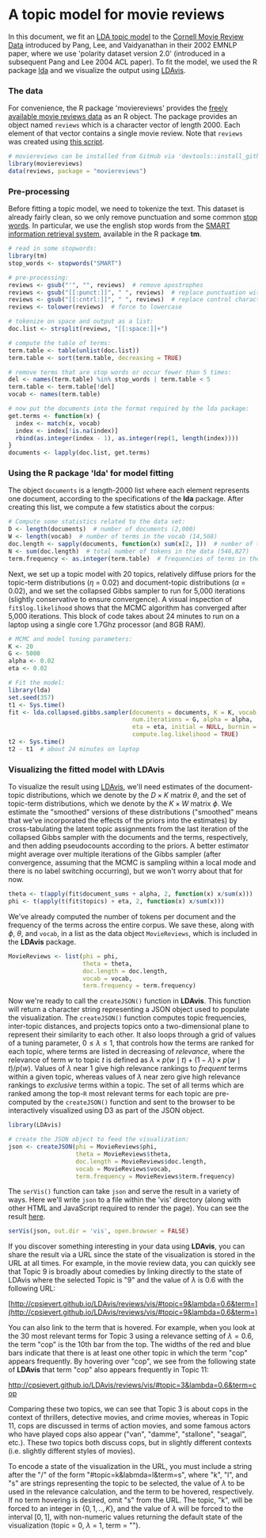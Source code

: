 A topic model for movie reviews
========================================================

In this document, we fit an [LDA topic model](http://en.wikipedia.org/wiki/Latent_Dirichlet_allocation) to the [Cornell Movie Review Data](http://www.cs.cornell.edu/people/pabo/movie-review-data/) introduced by Pang, Lee, and Vaidyanathan in their 2002 EMNLP paper, where we use 'polarity dataset version 2.0' (introduced in a subsequent Pang and Lee 2004 ACL paper). To fit the model, we used the R package [lda](http://cran.r-project.org/web/packages/lda/) and we visualize the output using [LDAvis](https://github.com/cpsievert/LDAvis).



### The data

For convenience, the R package 'moviereviews' provides the [freely available movie reviews data](http://www.cs.cornell.edu/people/pabo/movie-review-data/) as an R object. The package provides an object named `reviews` which is a character vector of length 2000. Each element of that vector contains a single movie review. Note that `reviews` was created using [this script](https://github.com/cpsievert/moviereviews/blob/master/data-raw/reviews.R). 


```r
# moviereviews can be installed from GitHub via 'devtools::install_github("cpsievert/moviereviews")'
library(moviereviews)
data(reviews, package = "moviereviews")
```

### Pre-processing

Before fitting a topic model, we need to tokenize the text. This dataset is already fairly clean, so we only remove punctuation and some common [stop words](http://en.wikipedia.org/wiki/Stop_words). In particular, we use the english stop words from the [SMART information retrieval system](http://en.wikipedia.org/wiki/SMART_Information_Retrieval_System), available in the R package **tm**.


```r
# read in some stopwords:
library(tm)
stop_words <- stopwords("SMART")

# pre-processing:
reviews <- gsub("'", "", reviews)  # remove apostrophes
reviews <- gsub("[[:punct:]]", " ", reviews)  # replace punctuation with space
reviews <- gsub("[[:cntrl:]]", " ", reviews)  # replace control characters with space
reviews <- tolower(reviews)  # force to lowercase

# tokenize on space and output as a list:
doc.list <- strsplit(reviews, "[[:space:]]+")

# compute the table of terms:
term.table <- table(unlist(doc.list))
term.table <- sort(term.table, decreasing = TRUE)

# remove terms that are stop words or occur fewer than 5 times:
del <- names(term.table) %in% stop_words | term.table < 5
term.table <- term.table[!del]
vocab <- names(term.table)

# now put the documents into the format required by the lda package:
get.terms <- function(x) {
  index <- match(x, vocab)
  index <- index[!is.na(index)]
  rbind(as.integer(index - 1), as.integer(rep(1, length(index))))
}
documents <- lapply(doc.list, get.terms)
```

### Using the R package 'lda' for model fitting

The object `documents` is a length-2000 list where each element represents one document, according to the specifications of the **lda** package. After creating this list, we compute a few statistics about the corpus:


```r
# Compute some statistics related to the data set:
D <- length(documents)  # number of documents (2,000)
W <- length(vocab)  # number of terms in the vocab (14,568)
doc.length <- sapply(documents, function(x) sum(x[2, ]))  # number of tokens per document [312, 288, 170, 436, 291, ...]
N <- sum(doc.length)  # total number of tokens in the data (546,827)
term.frequency <- as.integer(term.table)  # frequencies of terms in the corpus [8939, 5544, 2411, 2410, 2143, ...]
```

Next, we set up a topic model with 20 topics, relatively diffuse priors for the topic-term distributions ($\eta$ = 0.02) and document-topic distributions ($\alpha$  = 0.02), and we set the collapsed Gibbs sampler to run for 5,000 iterations (slightly conservative to ensure convergence). A visual inspection of `fit$log.likelihood` shows that the MCMC algorithm has converged after 5,000 iterations. This block of code takes about 24 minutes to run on a laptop using a single core 1.7Ghz processor (and 8GB RAM).


```r
# MCMC and model tuning parameters:
K <- 20
G <- 5000
alpha <- 0.02
eta <- 0.02

# Fit the model:
library(lda)
set.seed(357)
t1 <- Sys.time()
fit <- lda.collapsed.gibbs.sampler(documents = documents, K = K, vocab = vocab, 
                                   num.iterations = G, alpha = alpha, 
                                   eta = eta, initial = NULL, burnin = 0,
                                   compute.log.likelihood = TRUE)
t2 <- Sys.time()
t2 - t1  # about 24 minutes on laptop
```

### Visualizing the fitted model with LDAvis

To visualize the result using [LDAvis](https://github.com/cpsievert/LDAvis/), we'll need estimates of the document-topic distributions, which we denote by the $D \times K$ matrix $\theta$, and the set of topic-term distributions, which we denote by the $K \times W$ matrix $\phi$. We estimate the "smoothed" versions of these distributions ("smoothed" means that we've incorporated the effects of the priors into the estimates) by cross-tabulating the latent topic assignments from the last iteration of the collapsed Gibbs sampler with the documents and the terms, respectively, and then adding pseudocounts according to the priors. A better estimator might average over multiple iterations of the Gibbs sampler (after convergence, assuming that the MCMC is sampling within a local mode and there is no label switching occurring), but we won't worry about that for now.


```r
theta <- t(apply(fit$document_sums + alpha, 2, function(x) x/sum(x)))
phi <- t(apply(t(fit$topics) + eta, 2, function(x) x/sum(x)))
```

We've already computed the number of tokens per document and the frequency of the terms across the entire corpus. We save these, along with $\phi$, $\theta$, and `vocab`, in a list as the data object `MovieReviews`, which is included in the **LDAvis** package.


```r
MovieReviews <- list(phi = phi,
                     theta = theta,
                     doc.length = doc.length,
                     vocab = vocab,
                     term.frequency = term.frequency)
```

Now we're ready to call the `createJSON()` function in **LDAvis**. This function will return a character string representing a JSON object used to populate the visualization. The `createJSON()` function computes topic frequencies, inter-topic distances, and projects topics onto a two-dimensional plane to represent their similarity to each other. It also loops through a grid of values of a tuning parameter, $0 \leq \lambda \leq 1$, that controls how the terms are ranked for each topic, where terms are listed in decreasing of *relevance*, where the relevance of term $w$ to topic $t$ is defined as $\lambda \times p(w \mid t) + (1 - \lambda) \times p(w \mid t)/p(w)$. Values of $\lambda$ near 1 give high relevance rankings to *frequent* terms within a given topic, whereas values of $\lambda$ near zero give high relevance rankings to *exclusive* terms within a topic. The set of all terms which are ranked among the top-`R` most relevant terms for each topic are pre-computed by the `createJSON()` function and sent to the browser to be interactively visualized using D3 as part of the JSON object.




```r
library(LDAvis)

# create the JSON object to feed the visualization:
json <- createJSON(phi = MovieReviews$phi, 
                   theta = MovieReviews$theta, 
                   doc.length = MovieReviews$doc.length, 
                   vocab = MovieReviews$vocab, 
                   term.frequency = MovieReviews$term.frequency)
```

The `serVis()` function can take `json` and serve the result in a variety of ways. Here we'll write `json` to a file within the 'vis' directory (along with other HTML and JavaScript required to render the page). You can see the result [here](http://cpsievert.github.io/LDAvis/reviews/vis).


```r
serVis(json, out.dir = 'vis', open.browser = FALSE)
```

If you discover something interesting in your data using **LDAvis**, you can share the result via a URL since the state of the visualization is stored in the URL at all times. For example, in the movie review data, you can quickly see that Topic 9 is broadly about comedies by linking directly to the state of LDAvis where the selected Topic is "9" and the value of $\lambda$ is 0.6 with the following URL:

[http://cpsievert.github.io/LDAvis/reviews/vis/#topic=9&lambda=0.6&term=](http://cpsievert.github.io/LDAvis/reviews/vis/#topic=9&lambda=0.6&term=)

You can also link to the term that is hovered. For example, when you look at the 30 most relevant terms for Topic 3 using a relevance setting of $\lambda = 0.6$, the term "cop" is the 10th bar from the top. The widths of the red and blue bars indicate that there is at least one other topic in which the term "cop" appears frequently. By hovering over "cop", we see from the following state of **LDAvis** that term "cop" also appears frequently in Topic 11:

http://cpsievert.github.io/LDAvis/reviews/vis/#topic=3&lambda=0.6&term=cop

Comparing these two topics, we can see that Topic 3 is about cops in the context of thrillers, detective movies, and crime movies, whereas in Topic 11, cops are discussed in terms of action movies, and some famous actors who have played cops also appear ("van", "damme", "stallone", "seagal", etc.). These two topics both discuss cops, but in slightly different contexts (i.e. slightly different styles of movies).

To encode a state of the visualization in the URL, you must include a string after the "/" of the form "#topic=k&labmda=l&term=s", where "k", "l", and "s" are strings representing the topic to be selected, the value of $\lambda$ to be used in the relevance calculation, and the term to be hovered, respectively. If no term hovering is desired, omit "s" from the URL. The topic, "k", will be forced to an integer in $\{0, 1, .., K\}$, and the value of $\lambda$ will be forced to the interval $[0, 1]$, with non-numeric values returning the default state of the visualization (topic = 0, $\lambda$ = 1, term = "").






